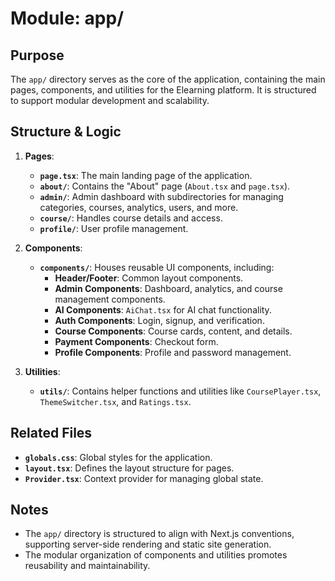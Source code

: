 # Module: app/

## Purpose
The `app/` directory serves as the core of the application, containing the main pages, components, and utilities for the Elearning platform. It is structured to support modular development and scalability.

## Structure & Logic
1. **Pages**:
   - **`page.tsx`**: The main landing page of the application.
   - **`about/`**: Contains the "About" page (`About.tsx` and `page.tsx`).
   - **`admin/`**: Admin dashboard with subdirectories for managing categories, courses, analytics, users, and more.
   - **`course/`**: Handles course details and access.
   - **`profile/`**: User profile management.

2. **Components**:
   - **`components/`**: Houses reusable UI components, including:
     - **Header/Footer**: Common layout components.
     - **Admin Components**: Dashboard, analytics, and course management components.
     - **AI Components**: `AiChat.tsx` for AI chat functionality.
     - **Auth Components**: Login, signup, and verification.
     - **Course Components**: Course cards, content, and details.
     - **Payment Components**: Checkout form.
     - **Profile Components**: Profile and password management.

3. **Utilities**:
   - **`utils/`**: Contains helper functions and utilities like `CoursePlayer.tsx`, `ThemeSwitcher.tsx`, and `Ratings.tsx`.

## Related Files
- **`globals.css`**: Global styles for the application.
- **`layout.tsx`**: Defines the layout structure for pages.
- **`Provider.tsx`**: Context provider for managing global state.

## Notes
- The `app/` directory is structured to align with Next.js conventions, supporting server-side rendering and static site generation.
- The modular organization of components and utilities promotes reusability and maintainability.
